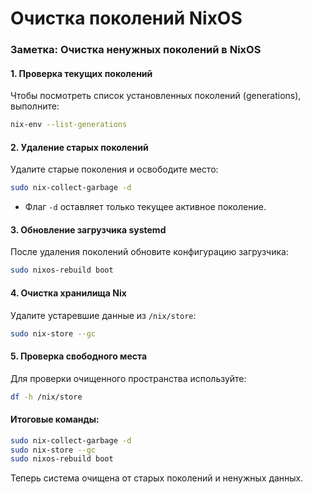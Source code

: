 # Очистка поколений NixOS

### Заметка: Очистка ненужных поколений в NixOS

#### 1. **Проверка текущих поколений**
Чтобы посмотреть список установленных поколений (generations), выполните:  
```bash
nix-env --list-generations
```

#### 2. **Удаление старых поколений**
Удалите старые поколения и освободите место:  
```bash
sudo nix-collect-garbage -d
```
- Флаг `-d` оставляет только текущее активное поколение.

#### 3. **Обновление загрузчика systemd**
После удаления поколений обновите конфигурацию загрузчика:  
```bash
sudo nixos-rebuild boot
```

#### 4. **Очистка хранилища Nix**
Удалите устаревшие данные из `/nix/store`:  
```bash
sudo nix-store --gc
```

#### 5. **Проверка свободного места**
Для проверки очищенного пространства используйте:  
```bash
df -h /nix/store
```

#### Итоговые команды:
```bash
sudo nix-collect-garbage -d
sudo nix-store --gc
sudo nixos-rebuild boot
```

Теперь система очищена от старых поколений и ненужных данных.
